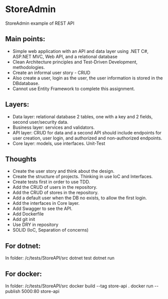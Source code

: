 # StoreAdmin
StoreAdmin example of REST API

## Main points:
- Simple web application with an API and data layer using .NET C#, ASP.NET MVC, Web API, and a relational database
- Clean Architecture principles and Test-Driven Development, methodologies.
- Create an informal user story - CRUD
- Also create a user, login as the user, the user information is stored in the DBdatabase.
- Cannot use Entity Framework to complete this assignment.

## Layers:
- Data layer: relational database 2 tables, one with a key and 2 fields, second user/security data.
- Business layer: services and validators.
- API layer: CRUD for data and a second API should include endpoints for user creation, user login, and authorized and non-authorized endpoints.
- Core layer: models, use interfaces.
Unit-Test 

## Thoughts
- Create the user story and think about the design.
- Create the structure of projects. Thinking in use IoC and Interfaces.
- Create tests first in order to use TDD.
- Add the CRUD of users in the repository.
- Add the CRUD of stores in the repository.
- Add a default user when the DB no exists, to allow the first login.
- Add the interfaces in Core layer.
- Add Swagger to see the API.
- Add Dockerfile 
- Add git init 
- Use DRY in repository
- SOLID (IoC, Separation of concerns) 


## For dotnet:
In folder: /c/tests/StoreAPI/src
dotnet test
dotnet run

## For docker:
In folder: /c/tests/StoreAPI/src
docker build --tag store-api .
docker run --publish 5000:80 store-api
